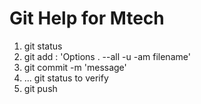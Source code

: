  # Git Help for Mtech

 1. git status
 2. git add : 'Options . --all -u -am filename'
 3. git commit -m 'message'
 4. ... git status to verify
 5. git push